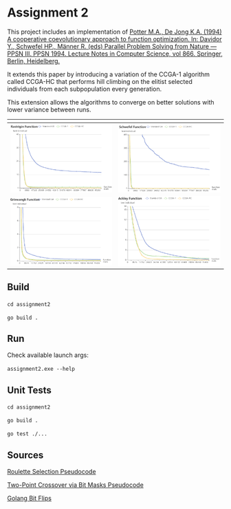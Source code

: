 # Assignment 2

This project includes an implementation of [Potter M.A., De Jong K.A. (1994) A cooperative coevolutionary approach to function optimization. In: Davidor Y., Schwefel HP., Männer R. (eds) Parallel Problem Solving from Nature — PPSN III. PPSN 1994. Lecture Notes in Computer Science, vol 866. Springer, Berlin, Heidelberg.](https://link.springer.com/chapter/10.1007/3-540-58484-6_269)

It extends this paper by introducing a variation of the CCGA-1 algorithm called CCGA-HC that performs hill climbing on the elitist selected individuals from each subpopulation every generation.

This extension allows the algorithms to converge on better solutions with lower variance between runs.


| <!-- -->    | <!-- -->    |
| ----------- | ----------- |
| ![Rastrigin Function](../img/rastrigin.png "Rastrigin Function") | ![Schwefel Function](../img/schwefel.png "Schwefel Function") |
| ![Griewangk Function](../img/griewangk.png "Griewangk Function") | ![Ackley Function](../img/ackley.png "Ackley Function")       |



## Build

`cd assignment2`

`go build .`

## Run

Check available launch args:

`assignment2.exe --help`

## Unit Tests

`cd assignment2`

`go build .`

`go test ./...`

## Sources

[Roulette Selection Pseudocode](https://stackoverflow.com/a/177278/6008271)

[Two-Point Crossover via Bit Masks Pseudocode](https://stackoverflow.com/a/11705889/6008271)

[Golang Bit Flips](https://stackoverflow.com/a/23192263/6008271)